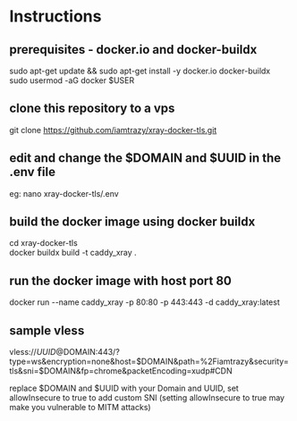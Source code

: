 # Instructions

## prerequisites - docker.io and docker-buildx

sudo apt-get update && sudo apt-get install -y docker.io docker-buildx  
sudo usermod -aG docker $USER

## clone this repository to a vps

git clone https://github.com/iamtrazy/xray-docker-tls.git

## edit and change the $DOMAIN and $UUID in the .env file

eg: nano xray-docker-tls/.env

## build the docker image using docker buildx

cd xray-docker-tls  
docker buildx build -t caddy_xray .

## run the docker image with host port 80

docker run --name caddy_xray -p 80:80 -p 443:443 -d caddy_xray:latest

## sample vless

vless://$UUID@$DOMAIN:443/?type=ws&encryption=none&host=$DOMAIN&path=%2Fiamtrazy&security=tls&sni=$DOMAIN&fp=chrome&packetEncoding=xudp#CDN  

replace $DOMAIN and $UUID with your Domain and UUID, set allowInsecure to true to add custom SNI (setting allowInsecure to true may make you vulnerable to MITM attacks)